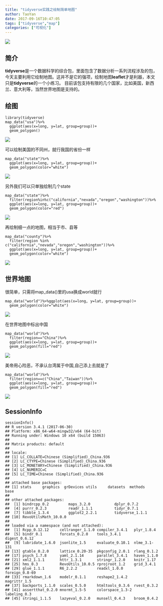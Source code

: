 ```yaml
---
title: "tidyverse实践之绘制简单地图"
author: TaoYan
date: 2017-09-16T10:47:05
tags: ["tidyverse","map"]
categories: ["可视化"]
---
```



![](https://github.com/YTLogos/Pic_blog/blob/master/Big70i5b36.jpeg?raw=true)

## 简介

**tidyverse**是一个数据科学的综合包，里面包含了数据分析一系列流程涉及的包，今天主要利用它绘制地图。这并不是它的强项，绘制地图**leaflet**才是利器，本文只是**tidyverse**的一个小练习。
目前该包支持有限的几个国家，比如美国，新西兰、意大利等，当然世界地图是支持的。

<!--more-->

## 绘图

```{r}
library(tidyverse)
map_data("usa")%>%
  ggplot(aes(x=long, y=lat, group=group))+
  geom_polygon()
```

![](https://github.com/YTLogos/Pic_blog/blob/master/i32kBBc1DA.png?raw=true)

可以绘制美国的不同州，就行我国的省份一样
```{r}
map_data("state")%>%
  ggplot(aes(x=long, y=lat, group=group))+
  geom_polygon(color="white")
```
![](https://github.com/YTLogos/Pic_blog/blob/master/5haC8L95Fd.png?raw=true)

另外我们可以只单独绘制几个state
```{r}
map_data("state")%>%
  filter(region%in%c("california","nevada","oregon","washington"))%>%
  ggplot(aes(x=long, y=lat, group=group))+
  geom_polygon(color="red")
```

![](https://github.com/YTLogos/Pic_blog/blob/master/md9HG40mi8.png?raw=true)

再绘制细一点的地图，相当于市、县等
```{r, fig.height=6, fig.width=4}
map_data("county")%>%
  filter(region %in% c("california","nevada","oregon","washington"))%>%
  ggplot(aes(x=long, y=lat, group=group))+
  geom_polygon(color="white")
```

![](https://github.com/YTLogos/Pic_blog/blob/master/iEIjLcgIaK.png?raw=true)

## 世界地图

很简单，只需将map_data()里的usa换成world就行

```{r}
map_data("world")%>%ggplot(aes(x=long, y=lat, group=group))+
  geom_polygon(color="white")
```
![](https://github.com/YTLogos/Pic_blog/blob/master/cK0LAl2cmd.png?raw=true)

在世界地图中标出中国
```{r}
map_data("world")%>%
  filter(region=="China")%>%
  ggplot(aes(x=long, y=lat, group=group))+
  geom_polygon(fill="red")
```
![](https://github.com/YTLogos/Pic_blog/blob/master/f0f3fBgG7F.png?raw=true)

美帝用心险恶，不承认台湾属于中国,自己添上去就是了
```{r}
map_data("world")%>%
  filter(region==c("China","Taiwan"))%>%
  ggplot(aes(x=long, y=lat, group=group))+
  geom_polygon(fill="red")
```
![](https://github.com/YTLogos/Pic_blog/blob/master/BDd5BLBmaa.png?raw=true)

## SessionInfo
```{r}
sessionInfo()
## R version 3.4.1 (2017-06-30)
## Platform: x86_64-w64-mingw32/x64 (64-bit)
## Running under: Windows 10 x64 (build 15063)
## 
## Matrix products: default
## 
## locale:
## [1] LC_COLLATE=Chinese (Simplified)_China.936 
## [2] LC_CTYPE=Chinese (Simplified)_China.936   
## [3] LC_MONETARY=Chinese (Simplified)_China.936
## [4] LC_NUMERIC=C                              
## [5] LC_TIME=Chinese (Simplified)_China.936    
## 
## attached base packages:
## [1] stats     graphics  grDevices utils     datasets  methods   base     
## 
## other attached packages:
##  [1] bindrcpp_0.2         maps_3.2.0           dplyr_0.7.2         
##  [4] purrr_0.2.3          readr_1.1.1          tidyr_0.7.1         
##  [7] tibble_1.3.4         ggplot2_2.2.1        tidyverse_1.1.1     
## [10] RevoUtilsMath_10.0.0
## 
## loaded via a namespace (and not attached):
##  [1] Rcpp_0.12.12     cellranger_1.1.0 compiler_3.4.1   plyr_1.8.4      
##  [5] bindr_0.1        forcats_0.2.0    tools_3.4.1      digest_0.6.12   
##  [9] lubridate_1.6.0  jsonlite_1.5     evaluate_0.10.1  nlme_3.1-131    
## [13] gtable_0.2.0     lattice_0.20-35  pkgconfig_2.0.1  rlang_0.1.2     
## [17] psych_1.7.8      yaml_2.1.14      parallel_3.4.1   haven_1.1.0     
## [21] xml2_1.1.1       httr_1.3.1       stringr_1.2.0    knitr_1.17      
## [25] hms_0.3          RevoUtils_10.0.5 rprojroot_1.2    grid_3.4.1      
## [29] glue_1.1.1       R6_2.2.2         readxl_1.0.0     foreign_0.8-69  
## [33] rmarkdown_1.6    modelr_0.1.1     reshape2_1.4.2   magrittr_1.5    
## [37] backports_1.1.0  scales_0.5.0     htmltools_0.3.6  rvest_0.3.2     
## [41] assertthat_0.2.0 mnormt_1.5-5     colorspace_1.3-2 labeling_0.3    
## [45] stringi_1.1.5    lazyeval_0.2.0   munsell_0.4.3    broom_0.4.2
```
